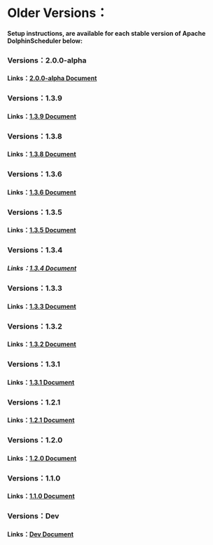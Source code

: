 # Older Versions：

#### Setup instructions,  are available for each stable version of Apache DolphinScheduler below:

### Versions：2.0.0-alpha

#### Links：[2.0.0-alpha Document](https://dolphinscheduler.apache.org/en-us/docs/2.0.0/user_doc/guide/quick-start.html)

### Versions：1.3.9

#### Links：[1.3.9 Document](https://dolphinscheduler.apache.org/en-us/docs/1.3.9/user_doc/quick-start.html)

### Versions：1.3.8

#### Links：[1.3.8 Document](https://dolphinscheduler.apache.org/en-us/docs/1.3.8/user_doc/quick-start.html)

### Versions：1.3.6

#### Links：[1.3.6 Document](https://dolphinscheduler.apache.org/en-us/docs/1.3.6/user_doc/quick-start.html)

### Versions：1.3.5

#### Links：[1.3.5 Document](https://dolphinscheduler.apache.org/en-us/docs/1.3.5/user_doc/quick-start.html)

### Versions：1.3.4

##### Links：[1.3.4 Document](https://dolphinscheduler.apache.org/en-us/docs/1.3.4/user_doc/quick-start.html)

### Versions：1.3.3

#### Links：[1.3.3 Document](https://dolphinscheduler.apache.org/en-us/docs/1.3.4/user_doc/quick-start.html)

### Versions：1.3.2

#### Links：[1.3.2 Document](https://dolphinscheduler.apache.org/en-us/docs/1.3.2/user_doc/quick-start.html)

### Versions：1.3.1

#### Links：[1.3.1 Document](https://dolphinscheduler.apache.org/en-us/docs/1.3.1/user_doc/quick-start.html)

### Versions：1.2.1

#### Links：[1.2.1 Document](https://dolphinscheduler.apache.org/en-us/docs/1.2.1/user_doc/quick-start.html)

### Versions：1.2.0

#### Links：[1.2.0 Document](https://dolphinscheduler.apache.org/en-us/docs/1.2.0/user_doc/quick-start.html)

### Versions：1.1.0

#### Links：[1.1.0 Document](https://dolphinscheduler.apache.org/en-us/docs/1.2.0/user_doc/quick-start.html)

### Versions：Dev

#### Links：[Dev Document](https://dolphinscheduler.apache.org/en-us/docs/dev/user_doc/guide/quick-start.html)
